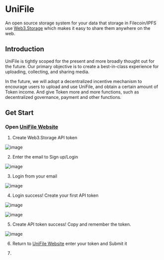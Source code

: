 # UniFile

An open source storage system for your data that storage in Filecoin/IPFS use [Web3.Storage](https://web3.storage) which makes it easy to share them anywhere on the web.

## Introduction

UniFile is tightly scoped for the present and more broadly thought out for the future. Our primary objective is to create a best-in-class experience for uploading, collecting, and sharing media. 

In the future, we will adopt a decentralized incentive mechanism to encourage users to upload and use UniFile, and obtain a certain amount of Token income. And give Token more and more functions, such as decentralized governance, payment and other functions.

## Get Start

### Open [UniFile Website](http://14.215.91.114:8083/)

1. Create Web3.Storage API token

![image](https://user-images.githubusercontent.com/90947287/134318352-b53d8e9c-0876-4fca-931b-fd5e3c07f9e4.png)

2. Enter the email to Sign up/Login

![image](https://user-images.githubusercontent.com/90947287/134300701-29b4cfbf-853c-46ed-b058-35488b235935.png)

3. Login from your email

![image](https://user-images.githubusercontent.com/90947287/134312698-1bcebb5b-c321-4b10-aa6c-a3b7eb2cbc0c.png)

4. Login success! Create your first API token

![image](https://user-images.githubusercontent.com/90947287/134317401-49a1b090-2f5f-40ed-92d8-18ae3f3c4f09.png)

![image](https://user-images.githubusercontent.com/90947287/134317582-a43bb4f0-602f-4421-83fa-adf794940290.png)

5. Create API token success! Copy and remember the token.

![image](https://user-images.githubusercontent.com/90947287/134317604-ea661641-e3e6-4034-96ef-a471a8b07c06.png)

6. Return to [UniFile Website](http://14.215.91.114:8083/) enter your token and Submit it



7. 






